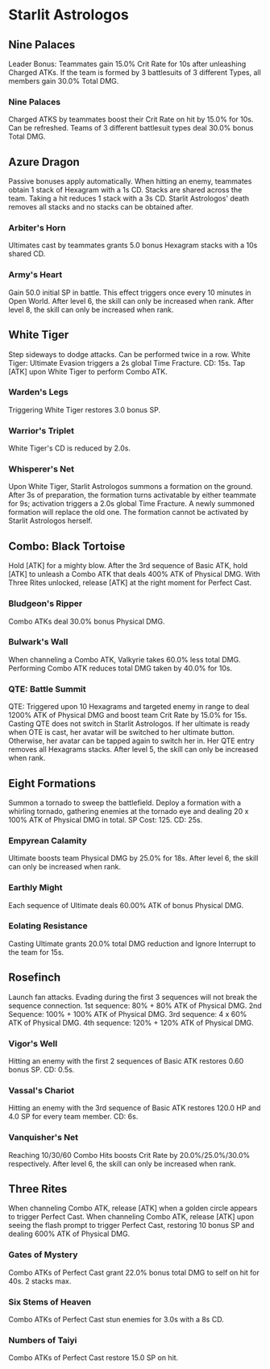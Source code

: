 # Starlit Astrologos

## Nine Palaces

Leader Bonus:
Teammates gain 15.0% Crit Rate for 10s after unleashing Charged ATKs. If the team is formed by 3 battlesuits of 3 different Types, all members gain 30.0% Total DMG.

### Nine Palaces

Charged ATKS by teammates boost their Crit Rate on hit by 15.0% for 10s. Can be refreshed. Teams of 3 different battlesuit types deal 30.0% bonus Total DMG.

## Azure Dragon

Passive bonuses apply automatically.
When hitting an enemy, teammates obtain 1 stack of Hexagram with a 1s CD. Stacks are shared across the team. Taking a hit reduces 1 stack with a 3s CD. Starlit Astrologos' death removes all stacks and no stacks can be obtained after.

### Arbiter's Horn

Ultimates cast by teammates grants 5.0 bonus Hexagram stacks with a 10s shared CD.

### Army's Heart

Gain 50.0 initial SP in battle. This effect triggers once every 10 minutes in Open World.
After level 6, the skill can only be increased when  rank.
After level 8, the skill can only be increased when  rank.

## White Tiger

Step sideways to dodge attacks. Can be performed twice in a row.
White Tiger: Ultimate Evasion triggers a 2s global Time Fracture. CD: 15s.
Tap [ATK] upon White Tiger to perform Combo ATK.

### Warden's Legs

Triggering White Tiger restores 3.0 bonus SP.

### Warrior's Triplet

White Tiger's CD is reduced by 2.0s.

### Whisperer's Net

Upon White Tiger, Starlit Astrologos summons a formation on the ground. After 3s of preparation, the formation turns activatable by either teammate for 9s; activation triggers a 2.0s global Time Fracture. A newly summoned formation will replace the old one. The formation cannot be activated by Starlit Astrologos herself.

## Combo: Black Tortoise

Hold [ATK] for a mighty blow.
After the 3rd sequence of Basic ATK, hold [ATK] to unleash a Combo ATK that deals 400% ATK of Physical DMG. With Three Rites unlocked, release [ATK] at the right moment for Perfect Cast.

### Bludgeon's Ripper

Combo ATKs deal 30.0% bonus Physical DMG.

### Bulwark's Wall

When channeling a Combo ATK, Valkyrie takes 60.0% less total DMG.  Performing Combo ATK reduces total DMG taken by 40.0% for 10s.

### QTE: Battle Summit

QTE: Triggered upon 10 Hexagrams and targeted enemy in range to deal 1200% ATK of Physical DMG and boost team Crit Rate by 15.0% for 15s. Casting QTE does not switch in Starlit Astrologos. If her ultimate is ready when OTE is cast, her avatar will be switched to her ultimate button. Otherwise, her avatar can be tapped again to switch her in. Her QTE entry removes all Hexagrams stacks.
After level 5, the skill can only be increased when  rank.

## Eight Formations

Summon a tornado to sweep the battlefield.
Deploy a formation with a whirling tornado, gathering enemies at the tornado eye and dealing 20 x 100% ATK of Physical DMG in total. 
SP Cost: 125. CD: 25s.

### Empyrean Calamity

Ultimate boosts team Physical DMG by 25.0% for 18s.
After level 6, the skill can only be increased when  rank.

### Earthly Might

Each sequence of Ultimate deals 60.00% ATK of bonus Physical DMG.

### Eolating Resistance

Casting Ultimate grants 20.0% total DMG reduction and Ignore Interrupt to the team for 15s.

## Rosefinch

Launch fan attacks. Evading during the first 3 sequences will not break the sequence connection.
1st sequence: 80% + 80% ATK of Physical DMG.
2nd Sequence: 100% + 100% ATK of Physical DMG.
3rd sequence: 4 x 60% ATK of Physical DMG.
4th sequence: 120% + 120% ATK of Physical DMG.

### Vigor's Well

Hitting an enemy with the first 2 sequences of Basic ATK restores 0.60 bonus SP. CD: 0.5s.

### Vassal's Chariot

Hitting an enemy with the 3rd sequence of Basic ATK restores  120.0 HP and 4.0 SP for every team member. CD: 6s.

### Vanquisher's Net

Reaching 10/30/60 Combo Hits boosts Crit Rate by 20.0%/25.0%/30.0% respectively.
After level 6, the skill can only be increased when  rank.

## Three Rites

When channeling Combo ATK, release [ATK] when a golden circle appears to trigger Perfect Cast.
When channeling Combo ATK, release [ATK] upon seeing the flash prompt to trigger Perfect Cast, restoring 10 bonus SP and dealing 600% ATK of Physical DMG.

### Gates of Mystery

Combo ATKs of Perfect Cast grant 22.0% bonus total DMG to self on hit for 40s. 2 stacks max.

### Six Stems of Heaven

Combo ATKs of Perfect Cast stun enemies for 3.0s with a 8s CD.

### Numbers of Taiyi

Combo ATKs of Perfect Cast restore 15.0 SP on hit.